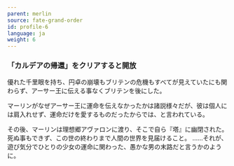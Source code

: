 ```yaml
---
parent: merlin
source: fate-grand-order
id: profile-6
language: ja
weight: 6
---
```


### 「カルデアの帰還」をクリアすると開放

優れた千里眼を持ち、円卓の崩壊もブリテンの危機もすべてが見えていたにも関わらず、アーサー王に伝える事なくブリテンを後にした。

マーリンがなぜアーサー王に運命を伝えなかったかは諸説様々だが、彼は個人には肩入れせず、運命だけを愛するものだったからでは、と言われている。

その後、マーリンは理想郷アヴァロンに渡り、そこで自ら『塔』に幽閉された。
死ぬ事もできず、この世の終わりまで人間の世界を見届けること。
……それが、遊び気分でひとりの少女の運命に関わった、愚かな男の末路だと言うかのように。
